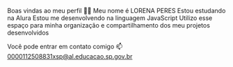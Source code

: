 Boas vindas ao meu perfil 💙💙
Meu nome é LORENA PERES 
Estou estudando na Alura
Estou me desenvolvendo na linguagem JavaScript
Utilizo esse espaço para minha organização e compartilhamento dos meu projetos desenvolvidos

Você pode entrar em contato comigo 📫
0000112508831xsp@al.educacao.sp.gov.br
